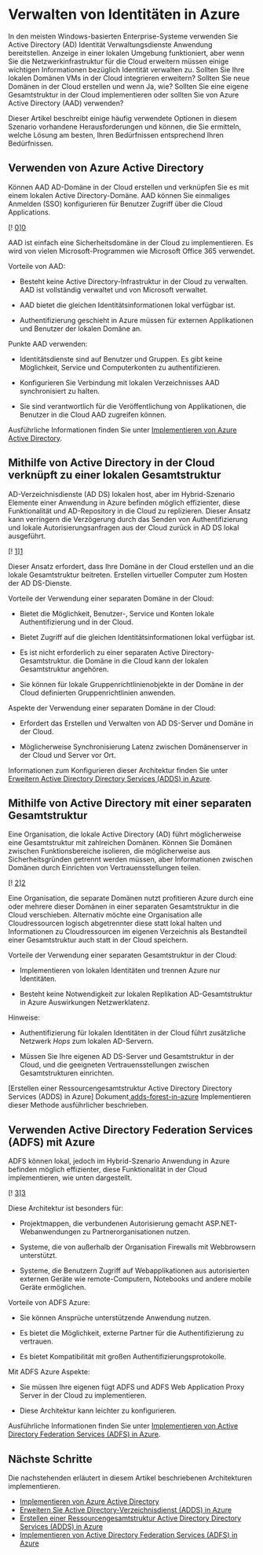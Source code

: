 <properties
   pageTitle="Verwalten von Identitäten in Azure | Microsoft Azure"
   description="Erläutert und vergleicht die verschiedenen Methoden zum Verwalten von Identitäten im Hybrid-Systemen, die lokal und Cloud Berandung mit Azure umfassen."
   services=""
   documentationCenter="na"
   authors="telmosampaio"
   manager="christb"
   editor=""
   tags=""/>
<tags
   ms.service="guidance"
   ms.devlang="na"
   ms.topic="article"
   ms.tgt_pltfrm="na"
   ms.workload="na"
   ms.date="10/26/2016"
   ms.author="telmosampaio"/>
   
# <a name="managing-identity-in-azure"></a>Verwalten von Identitäten in Azure

In den meisten Windows-basierten Enterprise-Systeme verwenden Sie Active Directory (AD) Identität Verwaltungsdienste Anwendung bereitstellen. Anzeige in einer lokalen Umgebung funktioniert, aber wenn Sie die Netzwerkinfrastruktur für die Cloud erweitern müssen einige wichtigen Informationen bezüglich Identität verwalten zu. Sollten Sie Ihre lokalen Domänen VMs in der Cloud integrieren erweitern? Sollten Sie neue Domänen in der Cloud erstellen und wenn Ja, wie? Sollten Sie eine eigene Gesamtstruktur in der Cloud implementieren oder sollten Sie von Azure Active Directory (AAD) verwenden?

Dieser Artikel beschreibt einige häufig verwendete Optionen in diesem Szenario vorhandene Herausforderungen und können, die Sie ermitteln, welche Lösung am besten, Ihren Bedürfnissen entsprechend Ihren Bedürfnissen.

## <a name="using-azure-active-directory"></a>Verwenden von Azure Active Directory

Können AAD AD-Domäne in der Cloud erstellen und verknüpfen Sie es mit einem lokalen Active Directory-Domäne. AAD können Sie einmaliges Anmelden (SSO) konfigurieren für Benutzer Zugriff über die Cloud Applications.

[! [0]][0]

AAD ist einfach eine Sicherheitsdomäne in der Cloud zu implementieren. Es wird von vielen Microsoft-Programmen wie Microsoft Office 365 verwendet. 

Vorteile von AAD:

- Besteht keine Active Directory-Infrastruktur in der Cloud zu verwalten. AAD ist vollständig verwaltet und von Microsoft verwaltet.

- AAD bietet die gleichen Identitätsinformationen lokal verfügbar ist.

- Authentifizierung geschieht in Azure müssen für externen Applikationen und Benutzer der lokalen Domäne an.

Punkte AAD verwenden:

- Identitätsdienste sind auf Benutzer und Gruppen. Es gibt keine Möglichkeit, Service und Computerkonten zu authentifizieren.

- Konfigurieren Sie Verbindung mit lokalen Verzeichnisses AAD synchronisiert zu halten. 

- Sie sind verantwortlich für die Veröffentlichung von Applikationen, die Benutzer in die Cloud AAD zugreifen können.

Ausführliche Informationen finden Sie unter [Implementieren von Azure Active Directory][implementing-aad].

## <a name="using-active-directory-in-the-cloud-joined-to-an-on-premises-forest"></a>Mithilfe von Active Directory in der Cloud verknüpft zu einer lokalen Gesamtstruktur

AD-Verzeichnisdienste (AD DS) lokalen host, aber im Hybrid-Szenario Elemente einer Anwendung in Azure befinden möglich effizienter, diese Funktionalität und AD-Repository in die Cloud zu replizieren. Dieser Ansatz kann verringern die Verzögerung durch das Senden von Authentifizierung und lokale Autorisierungsanfragen aus der Cloud zurück in AD DS lokal ausgeführt. 

[! [1]][1]

Dieser Ansatz erfordert, dass Ihre Domäne in der Cloud erstellen und an die lokale Gesamtstruktur beitreten. Erstellen virtueller Computer zum Hosten der AD DS-Dienste.

Vorteile der Verwendung einer separaten Domäne in der Cloud:

- Bietet die Möglichkeit, Benutzer-, Service und Konten lokale Authentifizierung und in der Cloud.

- Bietet Zugriff auf die gleichen Identitätsinformationen lokal verfügbar ist.

- Es ist nicht erforderlich zu einer separaten Active Directory-Gesamtstruktur. die Domäne in die Cloud kann der lokalen Gesamtstruktur angehören.

- Sie können für lokale Gruppenrichtlinienobjekte in der Domäne in der Cloud definierten Gruppenrichtlinien anwenden.

Aspekte der Verwendung einer separaten Domäne in der Cloud:

- Erfordert das Erstellen und Verwalten von AD DS-Server und Domäne in der Cloud.

- Möglicherweise Synchronisierung Latenz zwischen Domänenserver in der Cloud und Server vor Ort.

Informationen zum Konfigurieren dieser Architektur finden Sie unter [Erweitern Active Directory Directory Services (ADDS) in Azure][extending-adds].

## <a name="using-active-directory-with-a-separate-forest"></a>Mithilfe von Active Directory mit einer separaten Gesamtstruktur

Eine Organisation, die lokale Active Directory (AD) führt möglicherweise eine Gesamtstruktur mit zahlreichen Domänen. Können Sie Domänen zwischen Funktionsbereiche isolieren, die möglicherweise aus Sicherheitsgründen getrennt werden müssen, aber Informationen zwischen Domänen durch Einrichten von Vertrauensstellungen teilen.

[! [2]][2]

Eine Organisation, die separate Domänen nutzt profitieren Azure durch eine oder mehrere dieser Domänen in einer separaten Gesamtstruktur in die Cloud verschieben. Alternativ möchte eine Organisation alle Cloudressourcen logisch abgetrennter diese statt lokal halten und Informationen zu Cloudressourcen im eigenen Verzeichnis als Bestandteil einer Gesamtstruktur auch statt in der Cloud speichern.

Vorteile der Verwendung einer separaten Gesamtstruktur in der Cloud:

- Implementieren von lokalen Identitäten und trennen Azure nur Identitäten.

- Besteht keine Notwendigkeit zur lokalen Replikation AD-Gesamtstruktur in Azure Auswirkungen Netzwerklatenz.

Hinweise:

- Authentifizierung für lokalen Identitäten in der Cloud führt zusätzliche Netzwerk *Hops* zum lokalen AD-Servern.

- Müssen Sie Ihre eigenen AD DS-Server und Gesamtstruktur in der Cloud, und die geeigneten Vertrauensstellungen zwischen Gesamtstrukturen einrichten.

[Erstellen einer Ressourcengesamtstruktur Active Directory Directory Services (ADDS) in Azure] Dokument[ adds-forest-in-azure] Implementieren dieser Methode ausführlicher beschrieben.

## <a name="using-active-directory-federation-services-adfs-with-azure"></a>Verwenden Active Directory Federation Services (ADFS) mit Azure

ADFS können lokal, jedoch im Hybrid-Szenario Anwendung in Azure befinden möglich effizienter, diese Funktionalität in der Cloud implementieren, wie unten dargestellt.

[! [3]][3]

Diese Architektur ist besonders für:

- Projektmappen, die verbundenen Autorisierung gemacht ASP.NET-Webanwendungen zu Partnerorganisationen nutzen.

- Systeme, die von außerhalb der Organisation Firewalls mit Webbrowsern unterstützt.

- Systeme, die Benutzern Zugriff auf Webapplikationen aus autorisierten externen Geräte wie remote-Computern, Notebooks und andere mobile Geräte ermöglichen. 

Vorteile von ADFS Azure:

- Sie können Ansprüche unterstützende Anwendung nutzen.

- Es bietet die Möglichkeit, externe Partner für die Authentifizierung zu vertrauen.

- Es bietet Kompatibilität mit großen Authentifizierungsprotokolle.

Mit ADFS Azure Aspekte:

- Sie müssen Ihre eigenen fügt ADFS und ADFS Web Application Proxy Server in der Cloud zu implementieren.

- Diese Architektur kann leichter zu konfigurieren.

Ausführliche Informationen finden Sie unter [Implementieren von Active Directory Federation Services (ADFS) in Azure][adfs-in-azure].

## <a name="next-steps"></a>Nächste Schritte

Die nachstehenden erläutert in diesem Artikel beschriebenen Architekturen implementieren.

- [Implementieren von Azure Active Directory][implementing-aad]
- [Erweitern Sie Active Directory-Verzeichnisdienst (ADDS) in Azure][extending-adds]
- [Erstellen einer Ressourcengesamtstruktur Active Directory Directory Services (ADDS) in Azure][adds-forest-in-azure]
- [Implementieren von Active Directory Federation Services (ADFS) in Azure][adfs-in-azure]

<!-- Links -->
[0]: ./media/guidance-identity/figure1.png "Architektur der Cloud Identität mit Active Directory Azure"
[1]: ./media/guidance-identity/figure2.png "Sichere Hybrid-Netzwerkarchitektur mit Active Directory"
[2]: ./media/guidance-identity/figure3.png "Sichere Hybrid-Netzwerkarchitektur mit separaten Active Directory-Domänen und Gesamtstrukturen"
[3]: ./media/guidance-identity/figure4.png "Sichere Hybrid-Netzwerkarchitektur mit ADFS"
[implementing-aad]: ./guidance-identity-aad.md
[extending-adds]: ./guidance-identity-adds-extend-domain.md
[adds-forest-in-azure]: ./guidance-identity-adds-resource-forest.md
[adfs-in-azure]: ./guidance-identity-adfs.md